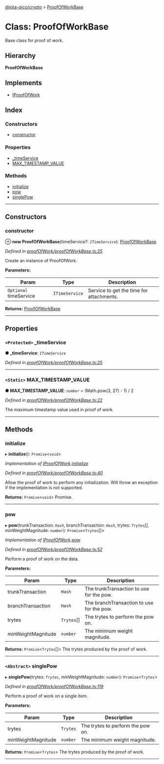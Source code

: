 [@iota-pico/crypto](../README.md) > [ProofOfWorkBase](../classes/proofofworkbase.md)

# Class: ProofOfWorkBase

Base class for proof of work.

## Hierarchy

**ProofOfWorkBase**

## Implements

* [IProofOfWork](../interfaces/iproofofwork.md)

## Index

### Constructors

* [constructor](proofofworkbase.md#constructor)

### Properties

* [_timeService](proofofworkbase.md#_timeservice)
* [MAX_TIMESTAMP_VALUE](proofofworkbase.md#max_timestamp_value)

### Methods

* [initialize](proofofworkbase.md#initialize)
* [pow](proofofworkbase.md#pow)
* [singlePow](proofofworkbase.md#singlepow)

---

## Constructors

<a id="constructor"></a>

###  constructor

⊕ **new ProofOfWorkBase**(timeService?: *`ITimeService`*): [ProofOfWorkBase](proofofworkbase.md)

*Defined in [proofOfWork/proofOfWorkBase.ts:25](https://github.com/iota-pico/crypto/blob/127b5d1/src/proofOfWork/proofOfWorkBase.ts#L25)*

Create an instance of ProofOfWork.

**Parameters:**

| Param | Type | Description |
| ------ | ------ | ------ |
| `Optional` timeService | `ITimeService` |  Service to get the time for attachments. |

**Returns:** [ProofOfWorkBase](proofofworkbase.md)

___

## Properties

<a id="_timeservice"></a>

### `<Protected>` _timeService

**● _timeService**: *`ITimeService`*

*Defined in [proofOfWork/proofOfWorkBase.ts:25](https://github.com/iota-pico/crypto/blob/127b5d1/src/proofOfWork/proofOfWorkBase.ts#L25)*

___
<a id="max_timestamp_value"></a>

### `<Static>` MAX_TIMESTAMP_VALUE

**● MAX_TIMESTAMP_VALUE**: *`number`* =  (Math.pow(3, 27) - 1) / 2

*Defined in [proofOfWork/proofOfWorkBase.ts:22](https://github.com/iota-pico/crypto/blob/127b5d1/src/proofOfWork/proofOfWorkBase.ts#L22)*

The maximum timestamp value used in proof of work.

___

## Methods

<a id="initialize"></a>

###  initialize

▸ **initialize**(): `Promise`<`void`>

*Implementation of [IProofOfWork](../interfaces/iproofofwork.md).[initialize](../interfaces/iproofofwork.md#initialize)*

*Defined in [proofOfWork/proofOfWorkBase.ts:40](https://github.com/iota-pico/crypto/blob/127b5d1/src/proofOfWork/proofOfWorkBase.ts#L40)*

Allow the proof of work to perform any initialization. Will throw an exception if the implementation is not supported.

**Returns:** `Promise`<`void`>
Promise.

___
<a id="pow"></a>

###  pow

▸ **pow**(trunkTransaction: *`Hash`*, branchTransaction: *`Hash`*, trytes: *`Trytes`[]*, minWeightMagnitude: *`number`*): `Promise`<`Trytes`[]>

*Implementation of [IProofOfWork](../interfaces/iproofofwork.md).[pow](../interfaces/iproofofwork.md#pow)*

*Defined in [proofOfWork/proofOfWorkBase.ts:52](https://github.com/iota-pico/crypto/blob/127b5d1/src/proofOfWork/proofOfWorkBase.ts#L52)*

Perform a proof of work on the data.

**Parameters:**

| Param | Type | Description |
| ------ | ------ | ------ |
| trunkTransaction | `Hash` |  The trunkTransaction to use for the pow. |
| branchTransaction | `Hash` |  The branchTransaction to use for the pow. |
| trytes | `Trytes`[] |  The trytes to perform the pow on. |
| minWeightMagnitude | `number` |  The minimum weight magnitude. |

**Returns:** `Promise`<`Trytes`[]>
The trytes produced by the proof of work.

___
<a id="singlepow"></a>

### `<Abstract>` singlePow

▸ **singlePow**(trytes: *`Trytes`*, minWeightMagnitude: *`number`*): `Promise`<`Trytes`>

*Defined in [proofOfWork/proofOfWorkBase.ts:119](https://github.com/iota-pico/crypto/blob/127b5d1/src/proofOfWork/proofOfWorkBase.ts#L119)*

Perform a proof of work on a single item.

**Parameters:**

| Param | Type | Description |
| ------ | ------ | ------ |
| trytes | `Trytes` |  The trytes to perform the pow on. |
| minWeightMagnitude | `number` |  The minimum weight magnitude. |

**Returns:** `Promise`<`Trytes`>
The trytes produced by the proof of work.

___

